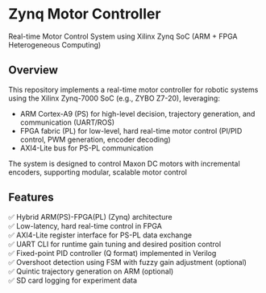 # Zynq Motor Controller
Real-time Motor Control System using Xilinx Zynq SoC (ARM + FPGA Heterogeneous Computing)

## Overview
This repository implements a real-time motor controller for robotic systems using the Xilinx Zynq-7000 SoC (e.g., ZYBO Z7-20), leveraging:

- ARM Cortex-A9 (PS) for high-level decision, trajectory generation, and communication (UART/ROS)
- FPGA fabric (PL) for low-level, hard real-time motor control (PI/PID control, PWM generation, encoder decoding)
- AXI4-Lite bus for PS-PL communication

The system is designed to control Maxon DC motors with incremental encoders, supporting modular, scalable motor control

## Features
✅ Hybrid ARM(PS)-FPGA(PL) (Zynq) architecture  
✅ Low-latency, hard real-time control in FPGA  
✅ AXI4-Lite register interface for PS-PL data exchange  
✅ UART CLI for runtime gain tuning and desired position control  
✅ Fixed-point PID controller (Q format) implemented in Verilog  
✅ Overshoot detection using FSM with fuzzy gain adjustment (optional)  
✅ Quintic trajectory generation on ARM (optional)  
✅ SD card logging for experiment data  
